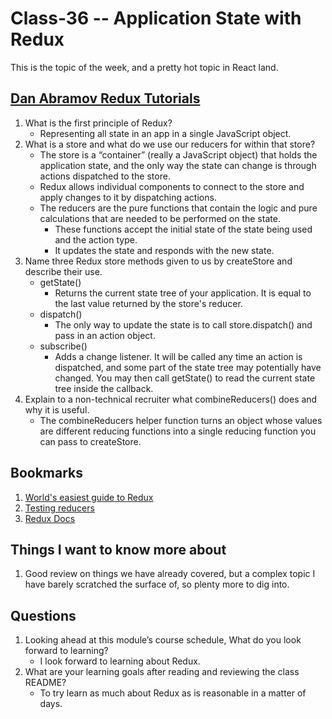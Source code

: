 
# Class-36 -- Application State with Redux

This is the topic of the week, and a pretty hot topic in React land.

## [Dan Abramov Redux Tutorials](https://egghead.io/courses/fundamentals-of-redux-course-from-dan-abramov-bd5cc867)

1. What is the first principle of Redux?
    * Representing all state in an app in a single JavaScript object.
2. What is a store and what do we use our reducers for within that store?
    * The store is a “container” (really a JavaScript object) that holds the application state, and the only way the state can change is through actions dispatched to the store. 
    * Redux allows individual components to connect to the store and apply changes to it by dispatching actions.
    * The reducers are the pure functions that contain the logic and pure calculations that are needed to be performed on the state.
      * These functions accept the initial state of the state being used and the action type. 
      * It updates the state and responds with the new state.
3. Name three Redux store methods given to us by createStore and describe their use.
    * getState()
      * Returns the current state tree of your application. It is equal to the last value returned by the store's reducer.
    * dispatch() 
      * The only way to update the state is to call store.dispatch() and pass in an action object.
    * subscribe()
      * Adds a change listener. It will be called any time an action is dispatched, and some part of the state tree may potentially have changed. You may then call getState() to read the current state tree inside the callback.
4. Explain to a non-technical recruiter what combineReducers() does and why it is useful.
    * The combineReducers helper function turns an object whose values are different reducing functions into a single reducing function you can pass to createStore.

## Bookmarks

1. [World's easiest guide to Redux](https://www.freecodecamp.org/news/understanding-redux-the-worlds-easiest-guide-to-beginning-redux-c695f45546f6)
2. [Testing reducers](https://medium.com/@netxm/testing-redux-reducers-with-jest-6653abbfe3e1)
3. [Redux Docs](https://redux.js.org/)

## Things I want to know more about

1. Good review on things we have already covered, but a complex topic I have barely scratched the surface of, so plenty more to dig into.

##  Questions

1. Looking ahead at this module’s course schedule, What do you look forward to learning?
    * I look forward to learning about Redux.
2. What are your learning goals after reading and reviewing the class README?
    * To try learn as much about Redux as is reasonable in a matter of days.